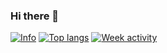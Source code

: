 ### Hi there 👋
[![Info](https://github-readme-stats.vercel.app/api?username=vandanmshah&show_icons=true&count_private=true&layout=compact)](https://github.com/vandanmshah/vandanmshah)
[![Top langs](https://github-readme-stats.vercel.app/api/top-langs/?username=vandanmshah&langs_count=8&hide=php&count_private=true)](https://github.com/vandanmshah/vandanmshah)
[![Week activity](https://github-readme-stats.vercel.app/api/wakatime?username=vandanmshah)](https://github.com/vandanmshah/vandanmshah)

<!--
**vandanmshah/vandanmshah** is a ✨ _special_ ✨ repository because its `README.md` (this file) appears on your GitHub profile.

Here are some ideas to get you started:

- 🔭 I’m currently working on ...
- 🌱 I’m currently learning ...
- 👯 I’m looking to collaborate on ...
- 🤔 I’m looking for help with ...
- 💬 Ask me about ...
- 📫 How to reach me: ...
- 😄 Pronouns: ...
- ⚡ Fun fact: ...
-->
